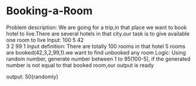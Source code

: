 # Booking-a-Room
Problem description:
              We are going for a trip,in that place we want to book hotel to live.There are several hotels in that city.our task is to give available one room to live
 Input:
    100 5
    42  
    3
    2
    99
    1
Input definition:
        There are totally 100 rooms in that hotel 5 rooms are booked(42,3,2,99,1).we want to find unbooked any room
 Logic:
      Using random number, generate number between 1 to 95(100-5), if the generated number is not equal to that booked room,our output is ready
      
 output:
  50(randomly)
